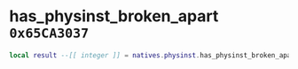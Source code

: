 # has_physinst_broken_apart `0x65CA3037`

```lua
local result --[[ integer ]] = natives.physinst.has_physinst_broken_apart(_unk0 --[[ integer ]])
```